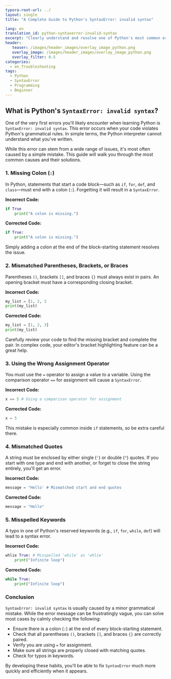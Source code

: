 ```yaml
---
typora-root-url: ../
layout: single
title: "A Complete Guide to Python's SyntaxError: invalid syntax"

lang: en
translation_id: python-syntaxerror-invalid-syntax
excerpt: "Clearly understand and resolve one of Python's most common errors: SyntaxError: invalid syntax. Learn to fix issues like missing colons, mismatched parentheses, and more with simple examples."
header:
   teaser: /images/header_images/overlay_image_python.png
   overlay_image: /images/header_images/overlay_image_python.png
   overlay_filter: 0.5
categories:
  - en_Troubleshooting
tags:
  - Python
  - SyntaxError
  - Programming
  - Beginner
---
```


## What is Python's `SyntaxError: invalid syntax`?

One of the very first errors you'll likely encounter when learning Python is `SyntaxError: invalid syntax`. This error occurs when your code violates Python's grammatical rules. In simple terms, the Python interpreter cannot understand what you've written.

While this error can stem from a wide range of issues, it's most often caused by a simple mistake. This guide will walk you through the most common causes and their solutions.

### 1. Missing Colon (`:`)

In Python, statements that start a code block—such as `if`, `for`, `def`, and `class`—must end with a colon (`:`). Forgetting it will result in a `SyntaxError`.

**Incorrect Code:**
```python
if True
    print("A colon is missing.")
```

**Corrected Code:**
```python
if True:
    print("A colon is missing.")
```
Simply adding a colon at the end of the block-starting statement resolves the issue.

### 2. Mismatched Parentheses, Brackets, or Braces

Parentheses `()`, brackets `[]`, and braces `{}` must always exist in pairs. An opening bracket must have a corresponding closing bracket.

**Incorrect Code:**
```python
my_list = [1, 2, 3
print(my_list)
```

**Corrected Code:**
```python
my_list = [1, 2, 3]
print(my_list)
```
Carefully review your code to find the missing bracket and complete the pair. In complex code, your editor's bracket highlighting feature can be a great help.

### 3. Using the Wrong Assignment Operator

You must use the `=` operator to assign a value to a variable. Using the comparison operator `==` for assignment will cause a `SyntaxError`.

**Incorrect Code:**
```python
x == 5 # Using a comparison operator for assignment
```

**Corrected Code:**
```python
x = 5
```
This mistake is especially common inside `if` statements, so be extra careful there.

### 4. Mismatched Quotes

A string must be enclosed by either single (`'`) or double (`"`) quotes. If you start with one type and end with another, or forget to close the string entirely, you'll get an error.

**Incorrect Code:**
```python
message = "Hello' # Mismatched start and end quotes
```

**Corrected Code:**
```python
message = "Hello"
```

### 5. Misspelled Keywords

A typo in one of Python's reserved keywords (e.g., `if`, `for`, `while`, `def`) will lead to a syntax error.

**Incorrect Code:**
```python
whlie True: # Misspelled 'while' as 'whlie'
    print("Infinite loop")
```

**Corrected Code:**
```python
while True:
    print("Infinite loop")
```

### Conclusion

`SyntaxError: invalid syntax` is usually caused by a minor grammatical mistake. While the error message can be frustratingly vague, you can solve most cases by calmly checking the following:

-   Ensure there is a colon (`:`) at the end of every block-starting statement.
-   Check that all parentheses `()`, brackets `[]`, and braces `{}` are correctly paired.
-   Verify you are using `=` for assignment.
-   Make sure all strings are properly closed with matching quotes.
-   Check for typos in keywords.

By developing these habits, you'll be able to fix `SyntaxError` much more quickly and efficiently when it appears.
